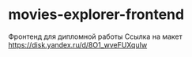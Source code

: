 # movies-explorer-frontend

Фронтенд для дипломной работы
Ссылка на макет https://disk.yandex.ru/d/8O1_wveFUXquIw